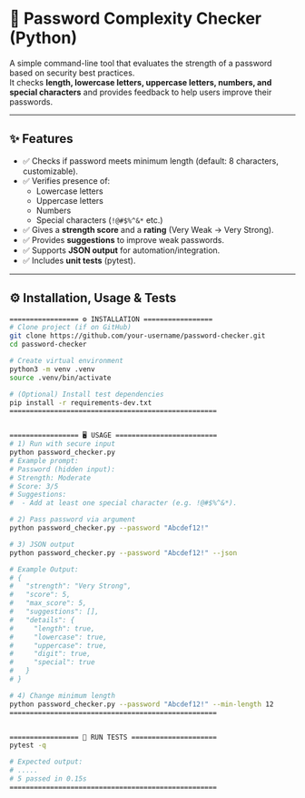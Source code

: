 # 🔐 Password Complexity Checker (Python)

A simple command-line tool that evaluates the strength of a password based on security best practices.  
It checks **length, lowercase letters, uppercase letters, numbers, and special characters** and provides feedback to help users improve their passwords.

---

## ✨ Features
- ✅ Checks if password meets minimum length (default: 8 characters, customizable).  
- ✅ Verifies presence of:
  - Lowercase letters  
  - Uppercase letters  
  - Numbers  
  - Special characters (`!@#$%^&*` etc.)  
- ✅ Gives a **strength score** and a **rating** (Very Weak → Very Strong).  
- ✅ Provides **suggestions** to improve weak passwords.  
- ✅ Supports **JSON output** for automation/integration.  
- ✅ Includes **unit tests** (pytest).  

---

## ⚙️ Installation, Usage & Tests

```bash
================= ⚙️ INSTALLATION =================
# Clone project (if on GitHub)
git clone https://github.com/your-username/password-checker.git
cd password-checker

# Create virtual environment
python3 -m venv .venv
source .venv/bin/activate

# (Optional) Install test dependencies
pip install -r requirements-dev.txt
===================================================


================= 🖥 USAGE =========================
# 1) Run with secure input
python password_checker.py
# Example prompt:
# Password (hidden input):
# Strength: Moderate
# Score: 3/5
# Suggestions:
#  - Add at least one special character (e.g. !@#$%^&*).

# 2) Pass password via argument
python password_checker.py --password "Abcdef12!"

# 3) JSON output
python password_checker.py --password "Abcdef12!" --json

# Example Output:
# {
#   "strength": "Very Strong",
#   "score": 5,
#   "max_score": 5,
#   "suggestions": [],
#   "details": {
#     "length": true,
#     "lowercase": true,
#     "uppercase": true,
#     "digit": true,
#     "special": true
#   }
# }

# 4) Change minimum length
python password_checker.py --password "Abcdef12!" --min-length 12
===================================================


================= 🧪 RUN TESTS =====================
pytest -q

# Expected output:
# .....                                                                  [100%]
# 5 passed in 0.15s
===================================================



